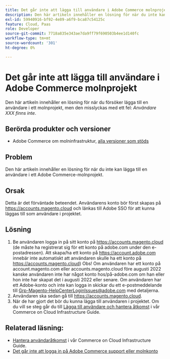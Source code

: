 ```yaml
---
title: Det går inte att lägga till användare i Adobe Commerce molnprojekt
description: Den här artikeln innehåller en lösning för när du inte kan lägga till en användare i ett Adobe Commerce-molnprojekt.
exl-id: 59940916-bf92-4e89-a6f9-bca87c54125c
feature: Cloud, Paas
role: Developer
source-git-commit: 7718a835e343ae7da9ff79f690503b4ee1d140fc
workflow-type: tm+mt
source-wordcount: '301'
ht-degree: 0%

---
```


# Det går inte att lägga till användare i Adobe Commerce molnprojekt

Den här artikeln innehåller en lösning för när du försöker lägga till en användare i ett molnprojekt, men den misslyckas med ett fel: *Användare XXX finns inte*.

## Berörda produkter och versioner

* Adobe Commerce om molninfrastruktur, [alla versioner som stöds](https://magento.com/sites/default/files/magento-software-lifecycle-policy.pdf)

## Problem

Den här artikeln innehåller en lösning för när du inte kan lägga till en användare i ett Adobe Commerce-molnprojekt.

## Orsak

Detta är det förväntade beteendet. Användarens konto bör först skapas på https://accounts.magento.cloud och länkas till Adobe SSO för att kunna läggas till som användare i projektet.

## Lösning

1. Be användaren logga in på sitt konto på https://accounts.magento.cloud (de måste ha registrerat sig för ett konto på adobe.com under den e-postadressen). Att skapa/ha ett konto på https://account.adobe.com innebär inte automatiskt att användaren skulle ha ett konto på https://accounts.magento.cloud) Obs! Om användaren har ett konto på account.magento.com eller accounts.magento.cloud före augusti 2022 kanske användaren inte har något konto hos/på-adobe.com om han eller hon inte har skapat det i augusti 2022 eller senare. Om användaren har ett Adobe-konto och inte kan logga in skickar du ett e-postmeddelande till [Grp-Magento-HelpCenterLoginIssues@adobe.com](mailto:Grp-Magento-HelpCenterLoginIssues@adobe.com) med detaljerna.
1. Användaren ska sedan gå till https://accounts.magento.cloud.
1. När de har gjort det bör du kunna lägga till användaren i projektet. Om du vill se steg går du till [Lägga till användare och hantera åtkomst](https://experienceleague.adobe.com/docs/commerce-cloud-service/user-guide/project/user-access.html#add-users-and-manage-access) i vår Commerce on Cloud Infrastructure Guide.

## Relaterad läsning:

* [Hantera användaråtkomst](https://experienceleague.adobe.com/docs/commerce-cloud-service/user-guide/project/user-access.html) i vår Commerce on Cloud Infrastructure Guide.
* [Det går inte att logga in på Adobe Commerce support eller molnkonto](https://experienceleague.adobe.com/docs/commerce-knowledge-base/kb/troubleshooting/miscellaneous/unable-to-log-in-to-support-or-cloud-project.html)
